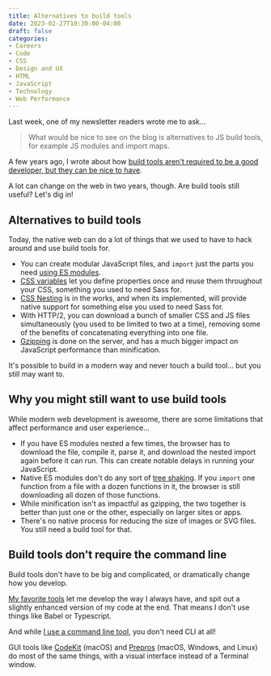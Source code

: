 ```yaml
---
title: Alternatives to build tools
date: 2023-02-27T10:30:00-04:00
draft: false
categories:
- Careers
- Code
- CSS
- Design and UX
- HTML
- JavaScript
- Technology
- Web Performance
---
```


Last week, one of my newsletter readers wrote me to ask...

> What would be nice to see on the blog is alternatives to JS build tools, for example JS modules and import maps.

A few years ago, I wrote about how [build tools aren't required to be a good developer, but they can be nice to have](/do-you-need-build-tools/).

A lot can change on the web in two years, though. Are build tools still useful? Let's dig in!

## Alternatives to build tools

Today, the native web can do a lot of things that we used to have to hack around and use build tools for.

- You can create modular JavaScript files, and `import` just the parts you need [using ES modules](/an-intro-to-import-and-export-with-es-modules/).
- [CSS variables](https://developer.mozilla.org/en-US/docs/Web/CSS/Using_CSS_custom_properties) let you define properties once and reuse them throughout your CSS, something you used to need Sass for.
- [CSS Nesting](https://webkit.org/blog/13813/try-css-nesting-today-in-safari-technology-preview/) is in the works, and when its implemented, will provide native support for something else you used to need Sass for.
- With HTTP/2, you can download a bunch of smaller CSS and JS files simultaneously (you used to be limited to two at a time), removing some of the benefits of concatenating everything into one file.
- [Gzipping](/wtf-is-gzipping-and-how-is-it-different-from-minification/) is done on the server, and has a much bigger impact on JavaScript performance than minification.

It's possible to build in a modern way and never touch a build tool... but you still may want to.

## Why you might still want to use build tools

While modern web development is awesome, there are some limitations that affect performance and user experience...

- If you have ES modules nested a few times, the browser has to download the file, compile it, parse it, and download the nested import again before it can run. This can create notable delays in running your JavaScript.
- Native ES modules don't do any sort of [tree shaking](/what-is-tree-shaking/). If you `import` one function from a file with a dozen functions in it, the browser is still downloading all dozen of those functions.
- While minification isn't as impactful as gzipping, the two together is better than just one or the other, especially on larger sites or apps.
- There's no native process for reducing the size of images or SVG files. You still need a build tool for that.

## Build tools don't require the command line

Build tools don't have to be big and complicated, or dramatically change how you develop.

[My favorite tools](/do-you-need-build-tools/) let me develop the way I always have, and spit out a slightly enhanced version of my code at the end. That means I don't use things like Babel or Typescript.

And while [I use a command line tool](https://github.com/cferdinandi/build-tool-boilerplate), you don't need CLI at all!

GUI tools like [CodeKit](https://codekitapp.com/) (macOS) and [Prepros](https://prepros.io/) (macOS, Windows, and Linux) do most of the same things, with a visual interface instead of a Terminal window.